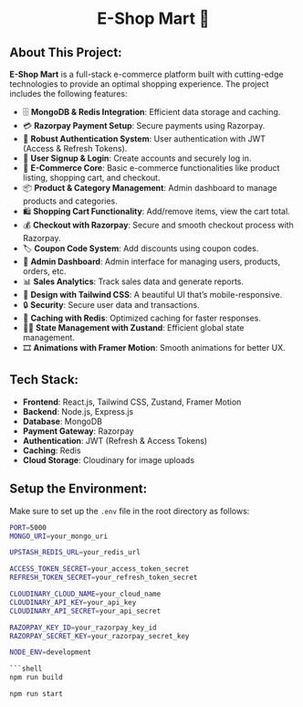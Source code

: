 <h1 align="center">E-Shop Mart 🛒</h1>

## About This Project:

**E-Shop Mart** is a full-stack e-commerce platform built with cutting-edge technologies to provide an optimal shopping experience. The project includes the following features:

- 🗄️ **MongoDB & Redis Integration**: Efficient data storage and caching.
- 💳 **Razorpay Payment Setup**: Secure payments using Razorpay.
- 🔐 **Robust Authentication System**: User authentication with JWT (Access & Refresh Tokens).
- 📝 **User Signup & Login**: Create accounts and securely log in.
- 🛒 **E-Commerce Core**: Basic e-commerce functionalities like product listing, shopping cart, and checkout.
- 📦 **Product & Category Management**: Admin dashboard to manage products and categories.
- 🛍️ **Shopping Cart Functionality**: Add/remove items, view the cart total.
- 💰 **Checkout with Razorpay**: Secure and smooth checkout process with Razorpay.
- 🏷️ **Coupon Code System**: Add discounts using coupon codes.
- 👑 **Admin Dashboard**: Admin interface for managing users, products, orders, etc.
- 📊 **Sales Analytics**: Track sales data and generate reports.
- 🎨 **Design with Tailwind CSS**: A beautiful UI that’s mobile-responsive.
- 🔒 **Security**: Secure user data and transactions.
- 🚀 **Caching with Redis**: Optimized caching for faster responses.
- 🏃‍♂️ **State Management with Zustand**: Efficient global state management.
- 🎞️ **Animations with Framer Motion**: Smooth animations for better UX.

## Tech Stack:

- **Frontend**: React.js, Tailwind CSS, Zustand, Framer Motion
- **Backend**: Node.js, Express.js
- **Database**: MongoDB
- **Payment Gateway**: Razorpay
- **Authentication**: JWT (Refresh & Access Tokens)
- **Caching**: Redis
- **Cloud Storage**: Cloudinary for image uploads

## Setup the Environment:

Make sure to set up the `.env` file in the root directory as follows:

```bash
PORT=5000
MONGO_URI=your_mongo_uri

UPSTASH_REDIS_URL=your_redis_url

ACCESS_TOKEN_SECRET=your_access_token_secret
REFRESH_TOKEN_SECRET=your_refresh_token_secret

CLOUDINARY_CLOUD_NAME=your_cloud_name
CLOUDINARY_API_KEY=your_api_key
CLOUDINARY_API_SECRET=your_api_secret

RAZORPAY_KEY_ID=your_razorpay_key_id
RAZORPAY_SECRET_KEY=your_razorpay_secret_key

NODE_ENV=development

```shell
npm run build
```

```shell
npm run start
```
